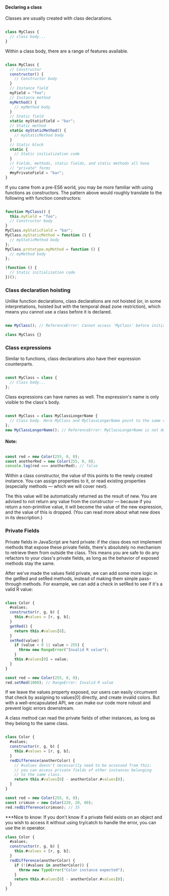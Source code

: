 #### Declaring a class
Classes are usually created with class declarations.

```js

class MyClass {
  // class body...
}

```
Within a class body, there are a range of features available.

```js

class MyClass {
  // Constructor
  constructor() {
    // Constructor body
  }
  // Instance field
  myField = "foo";
  // Instance method
  myMethod() {
    // myMethod body
  }
  // Static field
  static myStaticField = "bar";
  // Static method
  static myStaticMethod() {
    // myStaticMethod body
  }
  // Static block
  static {
    // Static initialization code
  }
  // Fields, methods, static fields, and static methods all have
  // "private" forms
  #myPrivateField = "bar";
}

```
If you came from a pre-ES6 world, you may be more familiar with using functions as constructors. The pattern above would roughly translate to the following with function constructors:

```js

function MyClass() {
  this.myField = "foo";
  // Constructor body
}
MyClass.myStaticField = "bar";
MyClass.myStaticMethod = function () {
  // myStaticMethod body
};
MyClass.prototype.myMethod = function () {
  // myMethod body
};

(function () {
  // Static initialization code
})();

```

### Class declaration hoisting
Unlike function declarations, class declarations are not hoisted (or, in some interpretations, hoisted but with the temporal dead zone restriction), which means you cannot use a class before it is declared.

```js

new MyClass(); // ReferenceError: Cannot access 'MyClass' before initialization

class MyClass {}

```

### Class expressions
Similar to functions, class declarations also have their expression counterparts.

```js

const MyClass = class {
  // Class body...
};

```
Class expressions can have names as well. The expression's name is only visible to the class's body.

```js

const MyClass = class MyClassLongerName {
  // Class body. Here MyClass and MyClassLongerName point to the same class.
};
new MyClassLongerName(); // ReferenceError: MyClassLongerName is not defined

```

#### Note: 

```js

const red = new Color(255, 0, 0);
const anotherRed = new Color(255, 0, 0);
console.log(red === anotherRed); // false

```

Within a class constructor, the value of this points to the newly created instance. You can assign properties to it, or read existing properties (especially methods — which we will cover next).

The this value will be automatically returned as the result of new. You are advised to not return any value from the constructor — because if you return a non-primitive value, it will become the value of the new expression, and the value of this is dropped. (You can read more about what new does in its description.)


### Private Fields
Private fields in JavaScript are hard private: if the class does not implement methods that expose these private fields, there's absolutely no mechanism to retrieve them from outside the class. This means you are safe to do any refactors to your class's private fields, as long as the behavior of exposed methods stay the same.

After we've made the values field private, we can add some more logic in the getRed and setRed methods, instead of making them simple pass-through methods. For example, we can add a check in setRed to see if it's a valid R value:

```js

class Color {
  #values;
  constructor(r, g, b) {
    this.#values = [r, g, b];
  }
  getRed() {
    return this.#values[0];
  }
  setRed(value) {
    if (value < 0 || value > 255) {
      throw new RangeError("Invalid R value");
    }
    this.#values[0] = value;
  }
}

const red = new Color(255, 0, 0);
red.setRed(1000); // RangeError: Invalid R value

```

If we leave the values property exposed, our users can easily circumvent that check by assigning to values[0] directly, and create invalid colors. But with a well-encapsulated API, we can make our code more robust and prevent logic errors downstream.

A class method can read the private fields of other instances, as long as they belong to the same class.


```js

class Color {
  #values;
  constructor(r, g, b) {
    this.#values = [r, g, b];
  }
  redDifference(anotherColor) {
    // #values doesn't necessarily need to be accessed from this:
    // you can access private fields of other instances belonging
    // to the same class.
    return this.#values[0] - anotherColor.#values[0];
  }
}

const red = new Color(255, 0, 0);
const crimson = new Color(220, 20, 60);
red.redDifference(crimson); // 35

```

***Nice to know:
If you don't know if a private field exists on an object and you wish to access it without using try/catch to handle the error, you can use the in operator.

```js
class Color {
  #values;
  constructor(r, g, b) {
    this.#values = [r, g, b];
  }
  redDifference(anotherColor) {
    if (!(#values in anotherColor)) {
      throw new TypeError("Color instance expected");
    }
    return this.#values[0] - anotherColor.#values[0];
  }
}

```
